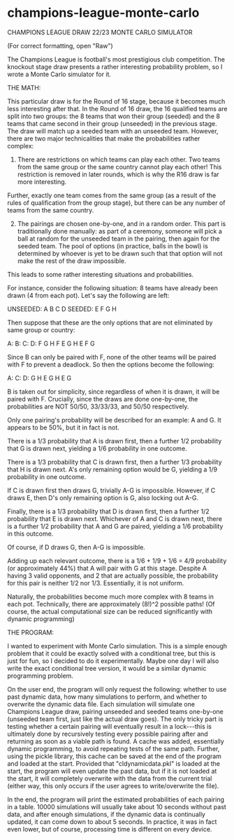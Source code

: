 # champions-league-monte-carlo
CHAMPIONS LEAGUE DRAW 22/23 MONTE CARLO SIMULATOR

(For correct formatting, open "Raw")

The Champions League is football's most prestigious club competition.
The knockout stage draw presents a rather interesting probability problem, so I
wrote a Monte Carlo simulator for it.

THE MATH:

This particular draw is for the Round of 16 stage, because it becomes much less
interesting after that. In the Round of 16 draw, the 16 qualified teams are
split into two groups: the 8 teams that won their group (seeded) and the 8
teams that came second in their group (unseeded) in the previous stage. The
draw will match up a seeded team with an unseeded team. However, there are two
major technicalities that make the probabilities rather complex:

1. There are restrictions on which teams can play each other. Two teams from
the same group or the same country cannot play each other! This restriction is
removed in later rounds, which is why the R16 draw is far more interesting.

Further, exactly one team comes from the same group (as a result of the rules
of qualification from the group stage), but there can be any number of teams
from the same country.

2. The pairings are chosen one-by-one, and in a random order. This part is
traditionally done manually: as part of a ceremony, someone will pick a ball
at random for the unseeded team in the pairing, then again for the seeded team.
The pool of options (in practice, balls in the bowl) is determined by whoever
is yet to be drawn such that that option will not make the rest of the draw
impossible.

This leads to some rather interesting situations and probabilities.

For instance, consider the following situation: 8 teams have already been drawn
(4 from each pot). Let's say the following are left:

UNSEEDED: A B C D
SEEDED:   E F G H

Then suppose that these are the only options that are not eliminated by same
group or country:

A:     B:  C:     D:
F G H  F   E G H  E F G

Since B can only be paired with F, none of the other teams will be paired with
F to prevent a deadlock. So then the options become the following:

A:   C:     D:
G H  E G H  E G

B is taken out for simplicity, since regardless of when it is drawn, it will be
paired with F. Crucially, since the draws are done one-by-one, the
probabilities are NOT 50/50, 33/33/33, and 50/50 respectively.

Only one pairing's probability will be described for an example: A and G. It
appears to be 50%, but it in fact is not.

There is a 1/3 probability that A is drawn first, then a further 1/2
probability that G is drawn next, yielding a 1/6 probability in one outcome.

There is a 1/3 probability that C is drawn first, then a further 1/3
probability that H is drawn next. A's only remaining option would be G,
yielding a 1/9 probability in one outcome.

If C is drawn first then draws G, trivially A-G is impossible. However, if C
draws E, then D's only remaining option is G, also locking out A-G.

Finally, there is a 1/3 probability that D is drawn first, then a further 1/2
probability that E is drawn next. Whichever of A and C is drawn next, there is
a further 1/2 probability that A and G are paired, yielding a 1/6 probability
in this outcome.

Of course, if D draws G, then A-G is impossible.

Adding up each relevant outcome, there is a 1/6 + 1/9 + 1/6 = 4/9 probability
(or approximately 44%) that A will pair with G at this stage. Despite A having
3 valid opponents, and 2 that are actually possible, the probability for this
pair is neither 1/2 nor 1/3. Essentially, it is not uniform.

Naturally, the probabilities become much more complex with 8 teams in each pot.
Technically, there are approximately (8!)^2 possible paths! (Of course, the
actual computational size can be reduced significantly with dynamic
programming)

THE PROGRAM:

I wanted to experiment with Monte Carlo simulation. This is a simple enough
problem that it could be exactly solved with a conditional tree, but this is
just for fun, so I decided to do it experimentally. Maybe one day I will also
write the exact conditional tree version, it would be a similar dynamic
programming problem.

On the user end, the program will only request the following: whether to use
past dynamic data, how many simulations to perform, and whether to overwrite
the dynamic data file. Each simulation will simulate one Champions League
draw, pairing unseeded and seeded teams one-by-one (unseeded team first, just
like the actual draw goes). The only tricky part is testing whether a certain
pairing will eventually result in a lock---this is ultimately done by
recursively testing every possible pairing after and returning as soon as a
viable path is found. A cache was added, essentially dynamic programming, to
avoid repeating tests of the same path. Further, using the pickle library, this
cache can be saved at the end of the program and loaded at the start. Provided
that "cldynamicdata.pkl" is loaded at the start, the program will even update
the past data, but if it is not loaded at the start, it will completely
overwrite with the data from the current trial (either way, this only occurs if
the user agrees to write/overwrite the file).

In the end, the program will print the estimated probabilities of each pairing
in a table. 10000 simulations will usually take about 10 seconds without past
data, and after enough simulations, if the dynamic data is continually updated,
it can come down to about 5 seconds. In practice, it was in fact even lower,
but of course, processing time is different on every device.

